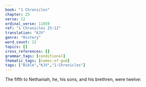 ```yaml
---
book: "1 Chronicles"
chapter: 25
verse: 12
ordinal_verse: 11059
ref: "1 Chronicles 25:12"
translation: "KJV"
genre: "History"
word_count: 12
topics: []
cross_references: []
grammar_tags: [conditional]
thematic_tags: [names-of-god]
tags: ["Bible","KJV","1-Chronicles"]
---
```

The fifth to Nethaniah, he, his sons, and his brethren, were twelve:
